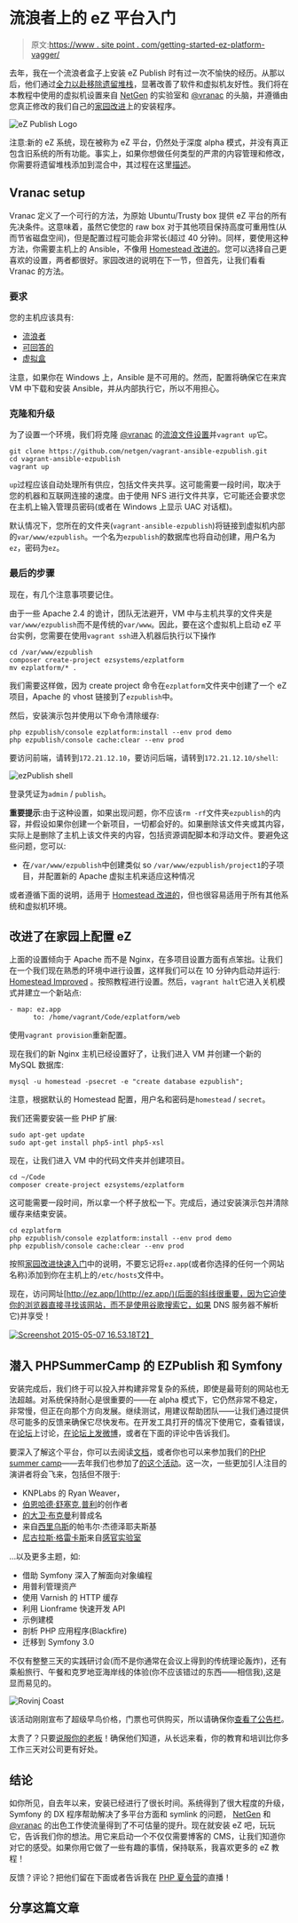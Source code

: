 # 流浪者上的 eZ 平台入门

> 原文:[https://www . site point . com/getting-started-ez-platform-vagger/](https://www.sitepoint.com/getting-started-ez-platform-vagrant/)

去年，我在一个流浪者盒子上安装 eZ Publish 时有过一次不愉快的经历。从那以后，他们通过[全力以赴移除遗留堆栈](http://share.ez.no/blogs/core-development-team/farewell-ez-publish-legacy-welcome-ez-platform)，显著改善了软件和虚拟机友好性。我们将在本教程中使用的虚拟机设置来自 [NetGen](http://www.netgenlabs.com/) 的实验室和 [@vranac](https://twitter.com/vranac) 的头脑，并遵循由您真正修改的我们自己的[家园改进](https://www.sitepoint.com/quick-tip-get-homestead-vagrant-vm-running/)上的安装程序。

![eZ Publish Logo](../Images/d2311e3ae7598e1fe63c4ae4b78701db.png)

注意:新的 eZ 系统，现在被称为 eZ 平台，仍然处于深度 alpha 模式，并没有真正包含旧系统的所有功能。事实上，如果你想做任何类型的严肃的内容管理和修改，你需要将遗留堆栈添加到混合中，其过程在这里[描述](https://doc.ez.no/display/EZP/Installing+eZ+Publish+Legacy+on+top+of+eZ+Platform)。

## Vranac setup

Vranac 定义了一个可行的方法，为原始 Ubuntu/Trusty box 提供 eZ 平台的所有先决条件。这意味着，虽然它使您的 raw box 对于其他项目保持高度可重用性(从而节省磁盘空间)，但是配置过程可能会非常长(超过 40 分钟)。同样，要使用这种方法，你需要主机上的 Ansible，不像用 [Homestead 改进的](https://www.sitepoint.com/quick-tip-get-homestead-vagrant-vm-running/)。您可以选择自己更喜欢的设置，两者都很好。家园改进的说明在下一节，但首先，让我们看看 Vranac 的方法。

### 要求

您的主机应该具有:

*   [流浪者](http://vagrantup.com)
*   [可回答的](http://www.ansible.com/home)
*   [虚拟盒](https://www.virtualbox.org/)

注意，如果你在 Windows 上，Ansible 是不可用的。然而，配置将确保它在来宾 VM 中下载和安装 Ansible，并从内部执行它，所以不用担心。

### 克隆和升级

为了设置一个环境，我们将克隆 [@vranac](https://twitter.com/vranac) 的[流浪文件设置](https://github.com/netgen/vagrant-ansible-ezpublish.git)并`vagrant up`它。

```
git clone https://github.com/netgen/vagrant-ansible-ezpublish.git
cd vagrant-ansible-ezpublish
vagrant up
```

`up`过程应该自动处理所有供应，包括文件夹共享。这可能需要一段时间，取决于您的机器和互联网连接的速度。由于使用 NFS 进行文件共享，它可能还会要求您在主机上输入管理员密码(或者在 Windows 上显示 UAC 对话框)。

默认情况下，您所在的文件夹(`vagrant-ansible-ezpublish`)将链接到虚拟机内部的`var/www/ezpublish`。一个名为`ezpublish`的数据库也将自动创建，用户名为`ez`，密码为`ez`。

### 最后的步骤

现在，有几个注意事项要记住。

由于一些 Apache 2.4 的诡计，团队无法避开，VM 中与主机共享的文件夹是`var/www/ezpublish`而不是传统的`var/www`。因此，要在这个虚拟机上启动 eZ 平台实例，您需要在使用`vagrant ssh`进入机器后执行以下操作

```
cd /var/www/ezpublish
composer create-project ezsystems/ezplatform
mv ezplatform/* .
```

我们需要这样做，因为 create project 命令在`ezplatform`文件夹中创建了一个 eZ 项目，Apache 的 vhost 链接到了`ezpublish`中。

然后，安装演示包并使用以下命令清除缓存:

```
php ezpublish/console ezplatform:install --env prod demo
php ezpublish/console cache:clear --env prod
```

要访问前端，请转到`172.21.12.10`，要访问后端，请转到`172.21.12.10/shell`:

![ezPublish shell](../Images/41b77fa67d7541dfaccd2eb70d523bd4.png)

登录凭证为`admin` / `publish`。

**重要提示**:由于这种设置，如果出现问题，你不应该`rm -rf`文件夹`ezpublish`的内容，并假设如果你创建一个新项目，一切都会好的。如果删除该文件夹或其内容，实际上是删除了主机上该文件夹的内容，包括资源调配脚本和浮动文件。要避免这些问题，您可以:

*   在`/var/www/ezpublish`中创建类似 so `/var/www/ezpublish/project1`的子项目，并配置新的 Apache 虚拟主机来适应这种情况

或者遵循下面的说明，适用于 [Homestead 改进的](https://www.sitepoint.com/quick-tip-get-homestead-vagrant-vm-running/)，但也很容易适用于所有其他系统和虚拟机环境。

## 改进了在家园上配置 eZ

上面的设置倾向于 Apache 而不是 Nginx，在多项目设置方面有点笨拙。让我们在一个我们现在熟悉的环境中进行设置，这样我们可以在 10 分钟内启动并运行: [Homestead Improved](https://www.sitepoint.com/quick-tip-get-homestead-vagrant-vm-running/) 。按照教程进行设置。然后，`vagrant halt`它进入关机模式并建立一个新站点:

```
- map: ez.app
      to: /home/vagrant/Code/ezplatform/web
```

使用`vagrant provision`重新配置。

现在我们的新 Nginx 主机已经设置好了，让我们进入 VM 并创建一个新的 MySQL 数据库:

```
mysql -u homestead -psecret -e "create database ezpublish";
```

注意，根据默认的 Homestead 配置，用户名和密码是`homestead` / `secret`。

我们还需要安装一些 PHP 扩展:

```
sudo apt-get update
sudo apt-get install php5-intl php5-xsl
```

现在，让我们进入 VM 中的代码文件夹并创建项目。

```
cd ~/Code
composer create-project ezsystems/ezplatform
```

这可能需要一段时间，所以拿一个杯子放松一下。完成后，通过安装演示包并清除缓存来结束安装。

```
cd ezplatform
php ezpublish/console ezplatform:install --env prod demo
php ezpublish/console cache:clear --env prod
```

按照[家园改进快速入门](https://www.sitepoint.com/quick-tip-get-homestead-vagrant-vm-running/)中的说明，不要忘记将`ez.app`(或者你选择的任何一个网站名称)添加到你在主机上的`/etc/hosts`文件中。

现在，访问网址[http://ez.app/](http://ez.app/)(后面的斜线很重要，因为它迫使你的浏览器直接寻找该网站，而不是使用谷歌搜索它，如果 DNS 服务器不解析它)并享受！

[![Screenshot 2015-05-07 16.53.18](../Images/07462987d7743c2fcfe7db540e9badf8.png)T2】](https://www.sitepoint.com/wp-content/uploads/2015/05/1431010707Screenshot-2015-05-07-16.53.18.png)

## 潜入 PHPSummerCamp 的 EZPublish 和 Symfony

安装完成后，我们终于可以投入并构建非常复杂的系统，即使是最苛刻的网站也无法超越。对系统保持耐心是很重要的——在 alpha 模式下，它仍然非常不稳定，非常慢，但正在向那个方向发展。继续测试，用建议帮助团队——让我们通过提供尽可能多的反馈来确保它尽快发布。在开发工具打开的情况下使用它，查看错误，在[论坛](http://share.ez.no/forums)上讨论，[在论坛上发微博](https://twitter.com/ezsystems)，或者在下面的评论中告诉我们。

要深入了解这个平台，你可以去阅读[文档](https://doc.ez.no/display/MAIN/eZ+Documentation+Center)，或者你也可以来参加我们的[PHP summer camp](http://2015.phpsummercamp.com)——去年我们也参加了[的这个活动](https://www.sitepoint.com/phpsummercamp-review)。这一次，一些更加引人注目的演讲者将会飞来，包括但不限于:

*   KNPLabs 的 Ryan Weaver，
*   [伯恩哈德·舒塞克](https://twitter.com/webmozart),[普利](http://docs.puli.io/en/latest/)的创作者
*   [的大卫·布克曼](https://www.liip.ch/en)利普成名
*   来自[西里乌斯](http://sylius.org)的帕韦尔·杰德泽耶夫斯基
*   [尼古拉斯·格雷卡斯](https://twitter.com/nicolasgrekas)来自[感官实验室](http://sensiolabs.com/)

…以及更多主题，如:

*   借助 Symfony 深入了解面向对象编程
*   用普利管理资产
*   使用 Varnish 的 HTTP 缓存
*   利用 Lionframe 快速开发 API
*   示例建模
*   剖析 PHP 应用程序(Blackfire)
*   迁移到 Symfony 3.0

不仅有整整三天的实践研讨会(而不是你通常在会议上得到的传统理论轰炸)，还有乘船旅行、午餐和克罗地亚海岸线的体验(你不应该错过的东西——相信我),这是显而易见的。

![Rovinj Coast](../Images/649f2165ee7d172c883e711b972d133a.png)

该活动刚刚宣布了超级早鸟价格，门票也可供购买，所以请确保你[查看了公告栏](http://www.netgenlabs.com/Blog/Summer-Camp-Super-Early-Bird-Gets-the-Best-Price)。

太贵了？只要[说服你的老板](http://2015.phpsummercamp.com/Convince-your-boss)！确保他们知道，从长远来看，你的教育和培训比你多工作三天对公司更有好处。

## 结论

如你所见，自去年以来，安装已经进行了很长时间。系统得到了很大程度的升级，Symfony 的 DX 程序帮助解决了多平台方面和 symlink 的问题， [NetGen](http://www.netgenlabs.com/) 和 [@vranac](https://twitter.com/vranac) 的出色工作使流量得到了不可估量的提升。现在就安装 eZ 吧，玩玩它，告诉我们你的想法。用它来启动一个不仅仅需要博客的 CMS，让我们知道你对它的感受。如果你用它做了一些有趣的事情，保持联系，我喜欢更多的 eZ 教程！

反馈？评论？把他们留在下面或者告诉我在 [PHP 夏令营](http://2015.phpsummercamp.com/)的直播！

## 分享这篇文章